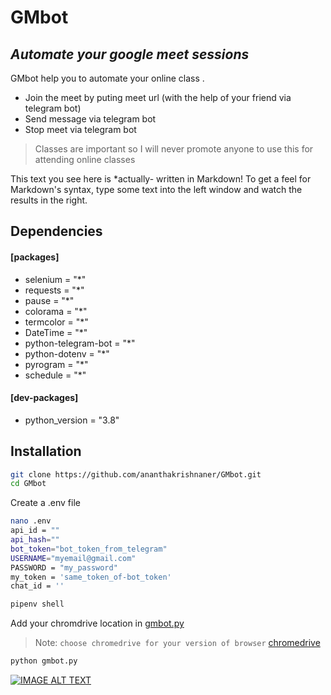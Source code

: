 # GMbot
## _Automate your google meet sessions_




GMbot help you to automate your online class .

- Join the meet by puting meet url (with the help of your friend via 
telegram bot)
- Send message via telegram bot
- Stop meet via telegram bot


> Classes are important so I will never promote anyone to use this for 
attending online classes


This text you see here is *actually- written in Markdown! To get a feel
for Markdown's syntax, type some text into the left window and
watch the results in the right.

## Dependencies

#### [packages]
- selenium = "*"
- requests = "*"
- pause = "*"
- colorama = "*"
- termcolor = "*"
- DateTime = "*"
- python-telegram-bot = "*"
- python-dotenv = "*"
- pyrogram = "*"
- schedule = "*"

#### [dev-packages]
- python_version = "3.8"


## Installation

```sh
git clone https://github.com/ananthakrishnaner/GMbot.git
cd GMbot
```

Create a .env file

```sh
nano .env
api_id = ""
api_hash=""
bot_token="bot_token_from_telegram"
USERNAME="myemail@gmail.com"
PASSWORD = "my_password"
my_token = 'same_token_of-bot_token'
chat_id = ''

```



```sh
pipenv shell
```

Add your chromdrive location in 
[gmbot.py](https://github.com/ananthakrishnaner/GMbot/blob/main/gmbot.py#L35)
> Note: `choose chromedrive for your version of browser` 
[chromedrive](https://chromedriver.chromium.org/)

```sh
python gmbot.py
```
[![IMAGE ALT 
TEXT](https://github.com/ananthakrishnaner/GMbot/img/gmbotimage.jpg)](http://www.youtube.com/watch?v=u1Xhm12Ga2M 
"Video Poc")



